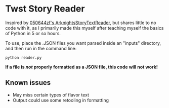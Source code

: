 # Twst Story Reader
Inspired by [050644zf's ArknightsStoryTextReader](https://github.com/050644zf/ArknightsStoryTextReader), but shares little to no code with it, as I primarily made this myself after teaching myself the basics of Python in 5 or so hours.

To use, place the .JSON files you want parsed inside an "inputs" directory, and then run in the command line:

`python reader.py`

**If a file is *not* properly formatted as a JSON file, this code will not work!**

## Known issues
- May miss certain types of flavor text
- Output could use some retooling in formatting